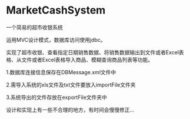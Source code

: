 # MarketCashSystem
一个简易的超市收银系统
<p>运用MVC设计模式，数据库访问使用jdbc。</p>
<p>实现了超市收银、查看指定日期销售数据、将销售数据输出到文件或者Excel表格、从文件或者Excel表格导入商品、模糊查询商品列表等功能。</p>
<p>1.数据库连接信息保存在DBMessage.xml文件中</p>
<p>2.需导入系统的xls文件及txt文件要放入importFile文件夹</p>
<p>3.系统导出的文件存放在exportFile文件夹中</p>
<p>设计和实现上有一些不合理的地方，有时间会慢慢修正...</p>
